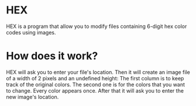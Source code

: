 # HEX
HEX is a program that allow you to modify files containing 6-digit hex color codes using images.

# How does it work?
HEX will ask you to enter your file's location. Then it will create an image file of a width of 2 pixels and an undefined height:
The first column is to keep track of the original colors. The second one is for the colors that you want to change. Every color appears once.
After that it will ask you to enter the new image's location.
